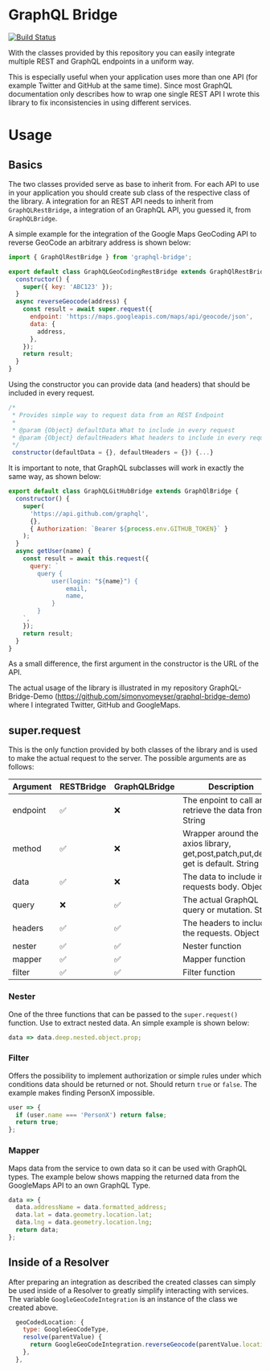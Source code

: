 # GraphQL Bridge

[![Build Status](https://travis-ci.org/simonvomeyser/graphql-bridge.svg?branch=feature%2Ftests)](https://travis-ci.org/simonvomeyser/graphql-bridge)

With the classes provided by this repository you can easily integrate multiple
REST and GraphQL endpoints in a uniform way.

This is especially useful when your application uses more than one API (for
example Twitter and GitHub at the same time). Since most GraphQL documentation
only describes how to wrap one single REST API I wrote this library to fix
inconsistencies in using different services.

# Usage

## Basics

The two classes provided serve as base to inherit from. For each API to use in
your application you should create sub class of the respective class of the
library. A integration for an REST API needs to inherit from
`GraphQLRestBridge`, a integration of an GraphQL API, you guessed it, from
`GraphQLBridge`.

A simple example for the integration of the Google Maps GeoCoding API to reverse
GeoCode an arbitrary address is shown below:

```js
import { GraphQlRestBridge } from 'graphql-bridge';

export default class GraphQLGeoCodingRestBridge extends GraphQlRestBridge {
  constructor() {
    super({ key: 'ABC123' });
  }
  async reverseGeocode(address) {
    const result = await super.request({
      endpoint: 'https://maps.googleapis.com/maps/api/geocode/json',
      data: {
        address,
      },
    });
    return result;
  }
}
```

Using the constructor you can provide data (and headers) that should be included
in every request.

```js
/*
 * Provides simple way to request data from an REST Endpoint
 *
 * @param {Object} defaultData What to include in every request
 * @param {Object} defaultHeaders What headers to include in every request
 */
 constructor(defaultData = {}, defaultHeaders = {}) {...}
```

It is important to note, that GraphQL subclasses will work in exactly the same
way, as shown below:

```js
export default class GraphQLGitHubBridge extends GraphQlBridge {
  constructor() {
    super(
      'https://api.github.com/graphql',
      {},
      { Authorization: `Bearer ${process.env.GITHUB_TOKEN}` }
    );
  }
  async getUser(name) {
    const result = await this.request({
      query: `
        query {
            user(login: "${name}") {
                email,
                name,
            }
        }
    `,
    });
    return result;
  }
}
```

As a small difference, the first argument in the constructor is the URL of the
API.

The actual usage of the library is illustrated in my repository
GraphQL-Bridge-Demo (https://github.com/simonvomeyser/graphql-bridge-demo) where
I integrated Twitter, GitHub and GoogleMaps.

## super.request

This is the only function provided by both classes of the library and is used to
make the actual request to the server. The possible arguments are as follows:

| Argument | RESTBridge | GraphQLBridge | Description                                                                         |
| -------- | ---------- | ------------- | ----------------------------------------------------------------------------------- |
| endpoint | ✅         | ❌            | The enpoint to call an retrieve the data from. String                               |
| method   | ✅         | ❌            | Wrapper around the axios library, get,post,patch,put,delete. get is default. String |
| data     | ✅         | ❌            | The data to include in the requests body. Object                                    |
| query    | ❌         | ✅            | The actual GraphQL query or mutation. String                                        |
| headers  | ✅         | ✅            | The headers to include in the requests. Object                                      |
| nester   | ✅         | ✅            | Nester function                                                                     |
| mapper   | ✅         | ✅            | Mapper function                                                                     |
| filter   | ✅         | ✅            | Filter function                                                                     |

### Nester

One of the three functions that can be passed to the `super.request()` function.
Use to extract nested data. An simple example is shown below:

```js
data => data.deep.nested.object.prop;
```

### Filter

Offers the possibility to implement authorization or simple rules under which
conditions data should be returned or not. Should return `true` or `false`. The
example makes finding PersonX impossible.

```js
user => {
  if (user.name === 'PersonX') return false;
  return true;
};
```

### Mapper

Maps data from the service to own data so it can be used with GraphQL types. The
example below shows mapping the returned data from the GoogleMaps API to an own
GraphQL Type.

```js
data => {
  data.addressName = data.formatted_address;
  data.lat = data.geometry.location.lat;
  data.lng = data.geometry.location.lng;
  return data;
};
```

## Inside of a Resolver

After preparing an integration as described the created classes can simply be
used inside of a Resolver to greatly simplify interacting with services. The
variable `GoogleGeoCodeIntegration` is an instance of the class we created
above.

```js
  geoCodedLocation: {
    type: GoogleGeoCodeType,
    resolve(parentValue) {
      return GoogleGeoCodeIntegration.reverseGeocode(parentValue.location);
    },
  },
```
